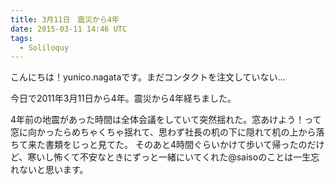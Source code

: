 ```yaml
---
title: 3月11日　震災から4年
date: 2015-03-11 14:46 UTC
tags:
  - Soliloquy
---
```


こんにちは！yunico.nagataです。まだコンタクトを注文していない…

今日で2011年3月11日から4年。震災から4年経ちました。

4年前の地震があった時間は全体会議をしていて突然揺れた。窓あけよう！って窓に向かったらめちゃくちゃ揺れて、思わず社長の机の下に隠れて机の上から落ちて来た書類をじっと見てた。
そのあと4時間ぐらいかけて歩いて帰ったのだけど、寒いし怖くて不安なときにずっと一緒にいてくれた@saisoのことは一生忘れないと思います。
